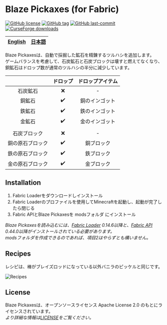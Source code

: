 # Blaze Pickaxes (for Fabric)
[![GitHub license](https://img.shields.io/github/license/Mrmkroll/blaze-pickaxes?style=flat-square)](https://github.com/Mrmkroll/blaze-pickaxes/blob/1.18.x/LICENSE)
[![GitHub tag](https://img.shields.io/github/tag/Mrmkroll/blaze-pickaxes?style=flat-square)](https://github.com/Mrmkroll/blaze-pickaxes/tags)
[![GitHub last-commit](https://img.shields.io/github/last-commit/Mrmkroll/blaze-pickaxes?style=flat-square)](https://github.com/Mrmkroll/blaze-pickaxes/commits)
[![CurseForge downloads](https://cf.way2muchnoise.eu/full_627243_downloads.svg?badge_style=flat)](https://www.curseforge.com/minecraft/mc-mods/blaze-pickaxes)

|[English](https://github.com/Mrmkroll/blaze-pickaxes/blob/1.18.x/docs/README.md)|[日本語](https://github.com/Mrmkroll/blaze-pickaxes/blob/1.18.x/docs/README_jp.md)|
|:---:|:---:|

Blaze Pickaxesは、自動で採掘した鉱石を精錬するツルハシを追加します。<br>
ゲームバランスを考慮して、石炭鉱石と石炭ブロックは壊すと燃えてなくなり、銅鉱石はドロップ数が通常のツルハシの半分に減少しています。

||ドロップ|ドロップアイテム|
|:---:|:---:|:---:|
|石炭鉱石|:x:|-|
|銅鉱石|:heavy_check_mark:|銅のインゴット|
|鉄鉱石|:heavy_check_mark:|鉄のインゴット|
|金鉱石|:heavy_check_mark:|金のインゴット|
||||
|石炭ブロック|:x:|-|
|銅の原石ブロック|:heavy_check_mark:|銅ブロック|
|鉄の原石ブロック|:heavy_check_mark:|鉄ブロック|
|金の原石ブロック|:heavy_check_mark:|金ブロック|

## Installation
1. Fabric Loaderをダウンロードしインストール
2. Fabric Loaderのプロファイルを使用してMinecraftを起動し、起動が完了したら閉じる
3. Fabric APIとBlaze Pickaxesを modsフォルダ にインストール

*Blaze Pickaxesを読み込むには、[Fabric Loader](https://fabricmc.net/use/installer/) 0.14.6以降と、[Fabric API](https://www.curseforge.com/minecraft/mc-mods/fabric-api) 0.44.0以降がインストールされている必要があります。*<br>
*modsフォルダを作成できるのであれば、項目2はやらずとも構いません。*

## Recipes
レシピは、棒がブレイズロッドになっている以外バニラのピッケルと同じです。

![Recipes](https://cdn.discordapp.com/attachments/779373757260759100/978329023887310868/Recipes.gif)

## License
Blaze Pickaxesは、オープンソースライセンス Apache License 2.0 のもとにライセンスされています。<br>
*より詳細な情報は[LICENSE](https://github.com/Mrmkroll/blaze-pickaxes/blob/1.18.x/LICENSE)をご覧ください。*